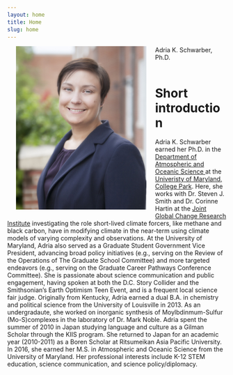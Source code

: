 ```yaml
---
layout: home
title: Home
slug: home
---
```


<img style="float: left; width: 300px; margin: 0px 20px 20px" src="images/my_photo.jpg">

<div class="overview">
Adria K. Schwarber, Ph.D.<br>
</div> <br>

# Short introduction

Adria K. Schwarber earned her Ph.D. in the <a href="https://www.atmos.umd.edu/">Department of Atmospheric and Oceanic Science </a> at the <a href="https://www.umd.edu/">Univeristy of Maryland, College Park</a>. 
Here, she works with Dr. Steven J. Smith and Dr. Corinne Hartin at the <a href="http://www.globalchange.umd.edu/">Joint Global Change Research Institute</a> investigating the role 
short-lived climate forcers, like methane and black carbon, have in modifying climate in the near-term using climate models of varying 
complexity and observations. At the University of Maryland, Adria also served as a Graduate Student Government Vice President, advancing 
broad policy initiatives (e.g., serving on the Review of the Operations of The Graduate School Committee) and more targeted endeavors 
(e.g., serving on the Graduate Career Pathways Conference Committee). She is passionate about science communication and public engagement, 
having spoken at both the D.C. Story Collider and the Smithsonian’s Earth Optimism Teen Event, and is a frequent local science fair judge. 
Originally from Kentucky, Adria earned a dual B.A. in chemistry and political science from the University of Louisville in 2013. As an 
undergradaute, she worked on inorganic synthesis of Moylbdinmum-Sulfur (Mo-S)complexes in the laboratory of Dr. Mark Noble. 
Adria spent the summer of 2010 in Japan studying language and culture as a Gilman Scholar through the KIIS program. She returned to Japan for 
an academic year (2010-2011) as a Boren Scholar at Ritsumeikan Asia Pacific University. In 2016, she earned her M.S. in Atmospheric and 
Oceanic Science from the University of Maryland. Her professional interests include K-12 STEM education, science communication, and science policy/diplomacy. 

